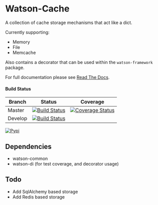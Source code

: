 # Watson-Cache

A collection of cache storage mechanisms that act like a dict.

Currently supporting:

- Memory
- File
- Memcache

Also contains a decorator that can be used within the `watson-framework` package.

For full documentation please see [Read The Docs](https://readthedocs.org/projects/watson-cache/).

#### Build Status

Branch | Status | Coverage
------------ | ------------- | -------------
Master | [![Build Status](https://api.travis-ci.org/bespohk/watson-cache.png?branch=master)](https://travis-ci.org/bespohk/watson-cache) | [![Coverage Status](https://coveralls.io/repos/bespohk/watson-cache/badge.png)](https://coveralls.io/r/bespohk/watson-cache)
Develop | [![Build Status](https://api.travis-ci.org/bespohk/watson-cache.png?branch=develop)](https://travis-ci.org/bespohk/watson-cache) |

[![Pypi](https://pypip.in/v/watson-cache/badge.png)](https://crate.io/packages/watson-cache/)

## Dependencies

* watson-common
* watson-di (for test coverage, and decorator usage)

## Todo

* Add SqlAlchemy based storage
* Add Redis based storage
